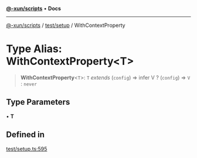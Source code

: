 [**@-xun/scripts**](../../../README.md) • **Docs**

***

[@-xun/scripts](../../../README.md) / [test/setup](../README.md) / WithContextProperty

# Type Alias: WithContextProperty\<T\>

> **WithContextProperty**\<`T`\>: `T` *extends* (`config`) => infer V ? (`config`) => `V` : `never`

## Type Parameters

• **T**

## Defined in

[test/setup.ts:595](https://github.com/Xunnamius/xscripts/blob/57333eb95500d47b37fb5be30901f27ce55d7211/test/setup.ts#L595)
